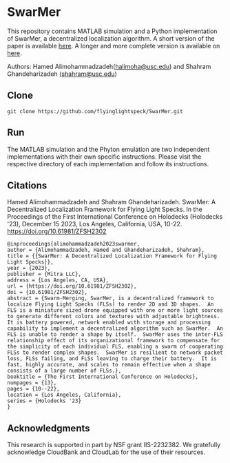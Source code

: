# SwarMer

This repository contains MATLAB simulation and a Python implementation of SwarMer, a decentralized localization algorithm.
A short version of the paper is available [here](https://www.holodecks.quest/_files/ugd/fb2888_f3e51e31182f4cd9b61204547b6b89f3.pdf?index=true).  A longer and more complete version is available on [here](https://arxiv.org/pdf/2312.04571).

Authors:  Hamed Alimohammadzadeh(halimoha@usc.edu) and Shahram Ghandeharizadeh (shahram@usc.edu)



## Clone
``git clone https://github.com/flyinglightspeck/SwarMer.git``

## Run
The MATLAB simulation and the Phyton emulation are two independent implementations with their own specific instructions.  Please visit the respective directory of each implementation and follow its instructions.


## Citations

Hamed Alimohammadzadeh and Shahram Ghandeharizadeh. SwarMer: A Decentralized Localization Framework for Flying Light Specks. In the Proceedings of the First International Conference on Holodecks (Holodecks '23), December 15 2023, Los Angeles, California, USA, 10-22. https://doi.org/10.61981/ZFSH2302

```
@inproceedings{alimohammadzadeh2023swarmer,
author = {Alimohammadzadeh, Hamed and Ghandeharizadeh, Shahram}, 
title = {{SwarMer: A Decentralized Localization Framework for Flying Light Specks}},
year = {2023}, 
publisher = {Mitra LLC}, 
address = {Los Angeles, CA, USA}, 
url = {https://doi.org/10.61981/ZFSH2302}, 
doi = {10.61981/ZFSH2302}, 
abstract = {Swarm-Merging, SwarMer, is a decentralized framework to localize Flying Light Specks (FLSs) to render 2D and 3D shapes.  An FLS is a miniature sized drone equipped with one or more light sources to generate different colors and textures with adjustable brightness.  It is battery powered, network enabled with storage and processing capability to implement a decentralized algorithm such as SwarMer.  An FLS is unable to render a shape by itself.  SwarMer uses the inter-FLS relationship effect of its organizational framework to compensate for the simplicity of each individual FLS, enabling a swarm of cooperating FLSs to render complex shapes.  SwarMer is resilient to network packet loss, FLSs failing, and FLSs leaving to charge their battery.  It is fast, highly accurate, and scales to remain effective when a shape consists of a large number of FLSs.},
booktitle = {The First International Conference on Holodecks}, 
numpages = {13}, 
pages = {10--22},
location = {Los Angeles, California}, 
series = {Holodecks '23} 
}
```

## Acknowledgments

This research is supported in part by NSF grant IIS-2232382.  We gratefully acknowledge CloudBank and CloudLab for the use of their resources.

